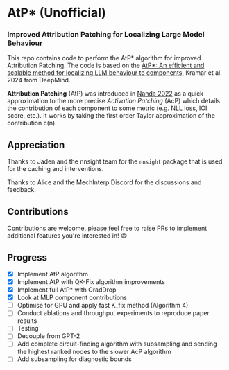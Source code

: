 # AtP* (Unofficial)

### Improved Attribution Patching for Localizing Large Model Behaviour

This repo contains code to perform the AtP* algorithm for improved Attribution Patching. The code is based on the [AtP*: An efficient and scalable method for localizing LLM behaviour to components](https://arxiv.org/pdf/2403.00745.pdf), Kramar et al. 2024 from DeepMind.

**Attribution Patching** (AtP) was introduced in [Nanda 2022](https://www.neelnanda.io/mechanistic-interpretability/attribution-patching) as a quick approximation to the more precise _Activation Patching_ (AcP) which details the contribution of each component to some metric (e.g. NLL loss, IOI score, etc.). It works by taking the first order Taylor approximation of the contribution c(n).

## Appreciation

Thanks to Jaden and the nnsight team for the `nnsight` package that is used for the caching and interventions.

Thanks to Alice and the MechInterp Discord for the discussions and feedback.

## Contributions

Contributions are welcome, please feel free to raise PRs to implement additional features you're interested in! 😄

## Progress

- [x] Implement AtP algorithm
- [x] Implement AtP with QK-Fix algorithm improvements
- [x] Implement full AtP* with GradDrop
- [x] Look at MLP component contributions
- [ ] Optimise for GPU and apply fast K_fix method (Algorithm 4)
- [ ] Conduct ablations and throughput experiments to reproduce paper results
- [ ] Testing
- [ ] Decouple from GPT-2
- [ ] Add complete circuit-finding algorithm with subsampling and sending the highest ranked nodes to the slower AcP algorithm
- [ ] Add subsampling for diagnostic bounds
